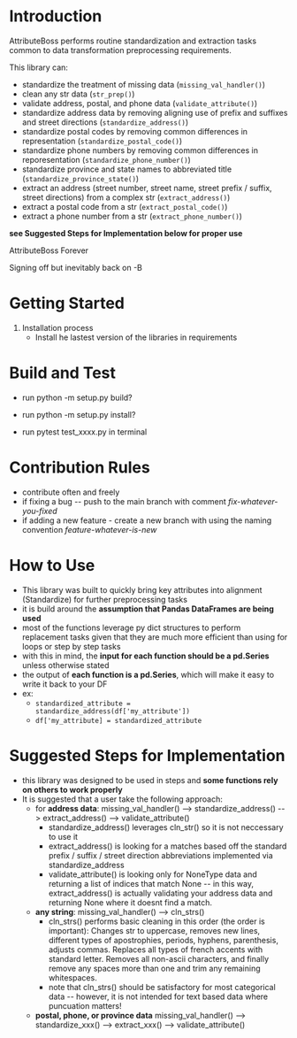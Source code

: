 # Introduction 
AttributeBoss performs routine standardization and extraction tasks common to data transformation preprocessing requirements. 

This library can:
   - standardize the treatment of missing data (`missing_val_handler()`)
   - clean any str data (`str_prep()`)
   - validate address, postal, and phone data (`validate_attribute()`)
   - standardize address data by removing aligning use of prefix and suffixes and street directions (`standardize_address()`)
   - standardize postal codes by removing common differences in representation (`standardize_postal_code()`)
   - standardize phone numbers by removing common differences in reporesentation (`standardize_phone_number()`)
   - standardize province and state names to abbreviated title (`standardize_province_state()`)
   - extract an address (street number, street name, street prefix / suffix, street directions) from a complex str (`extract_address()`)
   - extract a postal code from a str (`extract_postal_code()`)
   - extract a phone number from a str (`extract_phone_number()`)

**see Suggested Steps for Implementation below for proper use**
   
AttributeBoss Forever 

Signing off but inevitably back on -B 

# Getting Started
1.	Installation process
    - Install he lastest version of the libraries in requirements 

# Build and Test
- run python -m setup.py build? 
- run python -m setup.py install?

- run pytest test_xxxx.py in terminal

# Contribution Rules 
- contribute often and freely
- if fixing a bug -- push to the main branch with comment *fix-whatever-you-fixed*
- if adding a new feature - create a new branch with using the naming convention *feature-whatever-is-new*

# How to Use
- This library was built to quickly bring key attributes into alignment (Standardize) for further preprocessing tasks 
- it is build around the **assumption that Pandas DataFrames are being used**
- most of the functions leverage py dict structures to perform replacement tasks given that they are much more efficient than using for loops or step by step tasks
- with this in mind, the **input for each function should be a pd.Series** unless otherwise stated
- the output of **each function is a pd.Series**, which will make it easy to write it back to your DF
- ex:
   - `standardized_attribute = standardize_address(df['my_attribute'])`
   - `df['my_attribute] = standardized_attribute` 

# Suggested Steps for Implementation 
- this library was designed to be used in steps and **some functions rely on others to work properly**
- It is suggested that a user take the following approach:
   - for **address data**: missing_val_handler() --> standardize_address() --> extract_address() --> validate_attribute()
      - standardize_address() leverages cln_str() so it is not neccessary to use it 
      - extract_address() is looking for a matches based off the standard prefix / suffix / street direction abbreviations implemented via standardize_address 
      - validate_attribute() is looking only for NoneType data and returning a list of indices that match None -- in this way, extract_address() is actually validating your address data and returning None where it doesnt find a match. 
   - **any string**: missing_val_handler() --> cln_strs() 
      - cln_strs() performs basic cleaning in this order (the order is important): Changes str to uppercase, removes new lines, different types of apostrophies, periods, hyphens, parenthesis, adjusts commas. Replaces all types of french accents with standard letter. Removes all non-ascii characters, and finally remove any spaces more than one and trim any remaining whitespaces.
      - note that cln_strs() should be satisfactory for most categorical data -- however, it is not intended for text based data where puncuation matters! 
   - **postal, phone, or province data** missing_val_handler() --> standardize_xxx() --> extract_xxx() --> validate_attribute()




